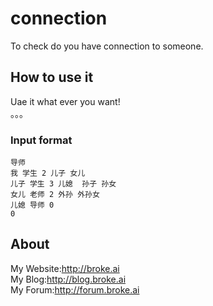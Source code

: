 # connection
To check do you have connection to someone.
## How to use it
Uae it what ever you want!<br>
。。。
### Input format
```
导师
我 学生 2 儿子 女儿
儿子 学生 3 儿媳  孙子 孙女
女儿 老师 2 外孙 外孙女
儿媳 导师 0
0
```
## About
My Website:<http://broke.ai><br>
My Blog:<http://blog.broke.ai><br>
My Forum:<http://forum.broke.ai>
